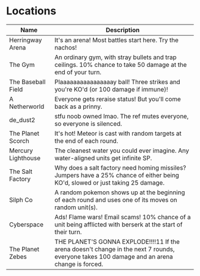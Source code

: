 # Locations

| Name               | Description                                                                                                                    |
|--------------------|--------------------------------------------------------------------------------------------------------------------------------|
| Herringway Arena   | It's an arena! Most battles start here. Try the nachos!
| The Gym            | An ordinary gym, with stray bullets and trap ceilings. 10% chance to take 50 damage at the end of your turn.
| The Baseball Field | Plaaaaaaaaaaaaaaaay ball! Three strikes and you're KO'd (or 100 damage if immune)!
| A Netherworld      | Everyone gets reraise status! But you'll come back as a prinny.
| de_dust2           | stfu noob owned lmao. The ref mutes everyone, so everyone is silenced.
| The Planet Scorch  | It's hot! Meteor is cast with random targets at the end of each round.
| Mercury Lighthouse | The cleanest water you could ever imagine. Any water-aligned units get infinite SP.
| The Salt Factory   | Why does a salt factory need homing missiles? Jumpers have a 25% chance of either being KO'd, slowed or just taking 25 damage.
| Silph Co           | A random pokemon shows up at the beginning of each round and uses one of its moves on random unit(s).
| Cyberspace         | Ads! Flame wars! Email scams! 10% chance of a unit being afflicted with berserk at the start of their turn.
| The Planet Zebes   | THE PLANET'S GONNA EXPLODE!!!!11 If the arena doesn't change in the next 7 rounds, everyone takes 100 damage and an arena change is forced.
